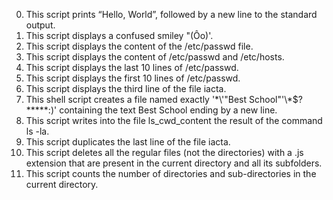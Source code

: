 0. This script prints “Hello, World”, followed by a new line to the standard output.
1. This script displays a confused smiley "(Ôo)'.
2. This script displays the content of the /etc/passwd file.
3. This script displays the content of /etc/passwd and /etc/hosts.
4. This script displays the last 10 lines of /etc/passwd.
5. This script displays the first 10 lines of /etc/passwd.
6. This script displays the third line of the file iacta.
7. This shell script creates a file named exactly '\*\\'"Best School"\'\\*$\?\*\*\*\*\*:)' containing the text Best School ending by a new line.
8. This script writes into the file ls_cwd_content the result of the command ls -la.
9. This script duplicates the last line of the file iacta.
10. This script deletes all the regular files (not the directories) with a .js extension that are present in the current directory and all its subfolders.
11. This script counts the number of directories and sub-directories in the current directory.

